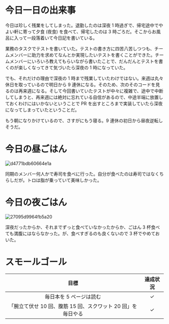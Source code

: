 # 今日一日の出来事
今日は珍しく残業をしてしまった。退勤したのは深夜 1 時過ぎで、帰宅途中でやよい軒に寄って夕食 (夜食) を食べて、帰宅したのは 3 時ごろだ。そこからお風呂に入って一段落着いて今日記を書いている。

業務のタスクでテストを書いていた。テストの書き方に四苦八苦しつつも、チームメンバーに助力を求めてなんとか実現したいテストを書くことができた。チームメンバーにいろいろ教えてもらいながら書いたことで、だんだんとテストを書くのが楽しくなってきて気づいたら深夜の 1 時になっていた。

でも、それだけの理由で深夜の 1 時まで残業していたわけではない。来週は丸々休日を取っているので明日から 9 連休になる。そのため、次のそのコードを見るのは再来週になる。そして今回書いていたテストが中々に複雑で、途中で中断してしまうと、再来週には絶対に忘れている自信があるので、中途半端に放置しておくわけにはいかないということで PR を出すところまで実装していたら深夜になってしまっていたということだ。

もう朝になりかけているので、さすがにもう寝る。9 連休の初日から昼夜逆転しそうだ。

# 今日の昼ごはん
![d4771bdb60664e1a](/images/2019/03/d4771bdb60664e1a.jpg)

同期のメンバー何人かで寿司を食べに行った。自分が食べたのは寿司ではなくちらしだが。トロは脂が乗っていて美味しかった。

# 今日の夜ごはん
![27095d9964fb5a20](/images/2019/03/27095d9964fb5a20.jpg)

深夜だったからか、それまでずっと食べていなかったからか、ごはん 3 杯食べても満腹にはならなかった。が、食べすぎるのも良くないので 3 杯でやめておいた。

# スモールゴール
| 目標 | 達成状況 |
|:---:|:---:|
| 毎日本を 5 ページは読む | ✓ |
| 「腕立て伏せ 10 回、腹筋 15 回、スクワット 20 回」を毎日やる | ✓ |

